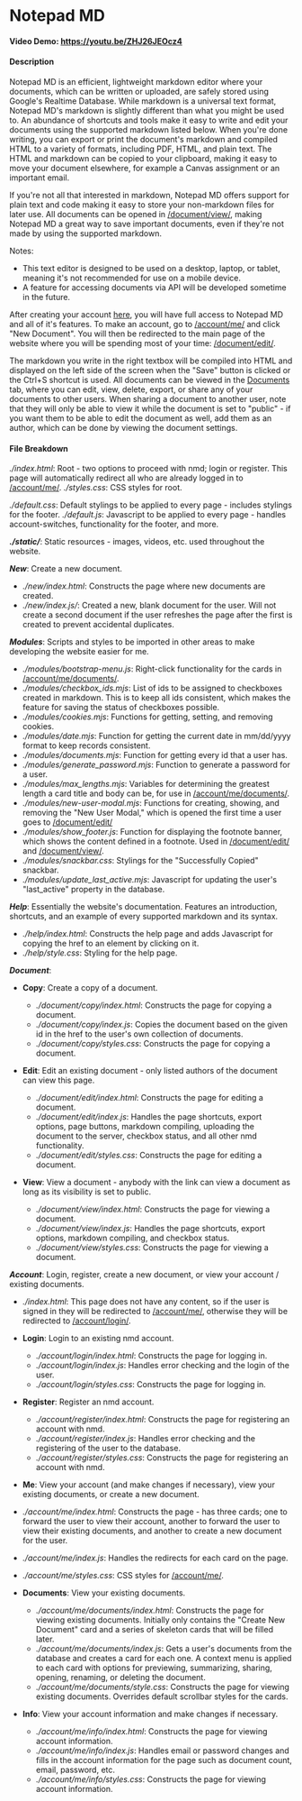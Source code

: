 # Notepad MD
#### Video Demo: https://youtu.be/ZHJ26JEOcz4
#### Description
Notepad MD is an efficient, lightweight markdown editor where your documents, which can be written or uploaded, are safely stored using Google's Realtime Database.
While markdown is a universal text format, Notepad MD's markdown is slightly different than what you might be used to. An abundance of shortcuts and tools make it easy to write and edit your documents using the supported markdown listed below.
When you're done writing, you can export or print the document's markdown and compiled HTML to a variety of formats, including PDF, HTML, and plain text.
The HTML and markdown can be copied to your clipboard, making it easy to move your document elsewhere, for example a Canvas assignment or an important email.

If you're not all that interested in markdown, Notepad MD offers support for plain text and code making it easy to store your non-markdown files for later use.
All documents can be opened in [/document/view/](https://notes.mzecheru.com/document/view/), making Notepad MD a great way to save important documents, even if they're not made by using the supported markdown.

Notes:
- This text editor is designed to be used on a desktop, laptop, or tablet, meaning it's not recommended for use on a mobile device.
- A feature for accessing documents via API will be developed sometime in the future.

After creating your account [here](https://notes.mzecheru.com/account/register/), you will have full access to Notepad MD and all of it's features. To make an account, go to 
[/account/me/](https://notes.mzecheru.com/account/me/) and click "New Document". You will then be redirected to the main page of the website where you will be spending most of your time: [/document/edit/](https://notes.mzecheru.com/document/edit).

The markdown you write in the right textbox will be compiled into HTML and displayed on the left side of the screen when the "Save" button is clicked or the Ctrl+S shortcut is used. 
All documents can be viewed in the [Documents](https://notes.mzecheru.com/account/me/documents/) tab, where you can edit, view, delete, export, or share any of your documents to other users.
When sharing a document to another user, note that they will only be able to view it while the document is set to "public" - if you want them to be able to edit the document as well, add them as an author, which can be done by viewing the document settings.

#### File Breakdown
*./index.html*: Root - two options to proceed with nmd; login or register. This page will automatically redirect all who are already logged in to [/account/me/](https://notes.mzecheru.com/account/me/).
*./styles.css*: CSS styles for root.

*./default.css*: Default stylings to be applied to every page - includes stylings for the footer.
*./default.js*: Javascript to be applied to every page - handles account-switches, functionality for the footer, and more.

***./static/***: Static resources - images, videos, etc. used throughout the website.

***New***: Create a new document.
- *./new/index.html*: Constructs the page where new documents are created.
- *./new/index.js/*: Created a new, blank document for the user. Will not create a second document if the user refreshes the page after the first is created to prevent accidental duplicates.

***Modules***: Scripts and styles to be imported in other areas to make developing the website easier for me.
- *./modules/bootstrap-menu.js*: Right-click functionality for the cards in [/account/me/documents/](https://notes.mzecheru.com/account/me/documents/).
- *./modules/checkbox_ids.mjs*: List of ids to be assigned to checkboxes created in markdown. This is to keep all ids consistent, which makes the feature for saving the status of checkboxes possible.
- *./modules/cookies.mjs*: Functions for getting, setting, and removing cookies.
- *./modules/date.mjs*: Function for getting the current date in mm/dd/yyyy format to keep records consistent.
- *./modules/documents.mjs*: Function for getting every id that a user has.
- *./modules/generate_password.mjs*: Function to generate a password for a user.
- *./modules/max_lengths.mjs*: Variables for determining the greatest length a card title and body can be, for use in [/account/me/documents/](https://notes.mzecheru.com/account/me/documents).
- *./modules/new-user-modal.mjs*: Functions for creating, showing, and removing the "New User Modal," which is opened the first time a user goes to [/document/edit/](https://notes.mzecheru.com/document/edit/)
- *./modules/show_footer.js*: Function for displaying the footnote banner, which shows the content defined in a footnote. Used in [/document/edit/](https://notes.mzecheru.com/document/edit/) and [/document/view/](https://notes.mzecheru.com/document/view/).
- *./modules/snackbar.css*: Stylings for the "Successfully Copied" snackbar.
- *./modules/update_last_active.mjs*: Javascript for updating the user's "last_active" property in the database.

***Help***: Essentially the website's documentation. Features an introduction, shortcuts, and an example of every supported markdown and its syntax.
- *./help/index.html*: Constructs the help page and adds Javascript for copying the href to an element by clicking on it.
- *./help/style.css*: Styling for the help page.

***Document***: 
- **Copy**: Create a copy of a document.
  - *./document/copy/index.html*: Constructs the page for copying a document.
  - *./document/copy/index.js*: Copies the document based on the given id in the href to the user's own collection of documents.
  - *./document/copy/styles.css*: Constructs the page for copying a document.

- **Edit**: Edit an existing document - only listed authors of the document can view this page.
  - *./document/edit/index.html*: Constructs the page for editing a document.
  - *./document/edit/index.js*: Handles the page shortcuts, export options, page buttons, markdown compiling, uploading the document to the server, checkbox status, and all other nmd functionality.
  - *./document/edit/styles.css*: Constructs the page for editing a document.

- **View**: View a document - anybody with the link can view a document as long as its visibility is set to public.
  - *./document/view/index.html*: Constructs the page for viewing a document.
  - *./document/view/index.js*: Handles the page shortcuts, export options, markdown compiling, and checkbox status.
  - *./document/view/styles.css*: Constructs the page for viewing a document.

***Account***: Login, register, create a new document, or view your account / existing documents.
- *./index.html*: This page does not have any content, so if the user is signed in they will be redirected to [/account/me/](https://notes.mzecheru.com/account/me/), otherwise they will be redirected to [/account/login/](https://notes.mzecheru.com/account/login/).

- **Login**: Login to an existing nmd account.
  - *./account/login/index.html*: Constructs the page for logging in.
  - *./account/login/index.js*: Handles error checking and the login of the user.
  - *./account/login/styles.css*: Constructs the page for logging in.

- **Register**: Register an nmd account.
  - *./account/register/index.html*: Constructs the page for registering an account with nmd.
  - *./account/register/index.js*: Handles error checking and the registering of the user to the database.
  - *./account/register/styles.css*: Constructs the page for registering an account with nmd.

- **Me**: View your account (and make changes if necessary), view your existing documents, or create a new document.
- *./account/me/index.html*: Constructs the page - has three cards; one to forward the user to view their account, another to forward the user to view their existing documents, and another to create a new document for the user.
- *./account/me/index.js*: Handles the redirects for each card on the page.
- *./account/me/styles.css*: CSS styles for [/account/me/](https://notes.mzecheru.com/account/me/).

- **Documents**: View your existing documents.
  - *./account/me/documents/index.html*: Constructs the page for viewing existing documents. Initially only contains the "Create New Document" card and a series of skeleton cards that will be filled later.
  - *./account/me/documents/index.js*: Gets a user's documents from the database and creates a card for each one. A context menu is applied to each card with options for previewing, summarizing, sharing, opening, renaming, or deleting the document.
  - *./account/me/documents/style.css*: Constructs the page for viewing existing documents. Overrides default scrollbar styles for the cards.

- **Info**: View your account information and make changes if necessary.
  - *./account/me/info/index.html*: Constructs the page for viewing account information.
  - *./account/me/info/index.js*: Handles email or password changes and fills in the account information for the page such as document count, email, password, etc.
  - *./account/me/info/styles.css*: Constructs the page for viewing account information.